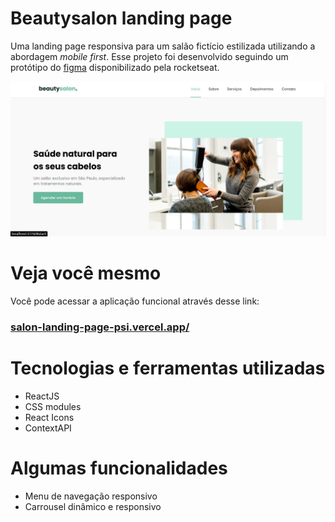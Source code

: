 # Beautysalon landing page

Uma landing page responsiva para um salão fictício estilizada utilizando a abordagem _mobile first_. Esse projeto foi desenvolvido seguindo um protótipo do [figma](https://www.figma.com/community/file/1009807319507822993) disponibilizado pela rocketseat.

<img src="./readme/app-screenshot.png" alt="Captura de tela dessa aplicação em funcionamento">

# Veja você mesmo
Você pode acessar a aplicação funcional através desse link:
### [salon-landing-page-psi.vercel.app/](https://salon-landing-page-psi.vercel.app/)

# Tecnologias e ferramentas utilizadas
- ReactJS
- CSS modules
- React Icons
- ContextAPI

# Algumas funcionalidades
- Menu de navegação responsivo
- Carrousel dinâmico e responsivo
